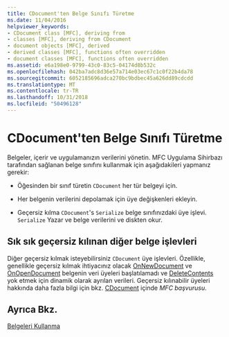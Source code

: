 ```yaml
---
title: CDocument'ten Belge Sınıfı Türetme
ms.date: 11/04/2016
helpviewer_keywords:
- CDocument class [MFC], deriving from
- classes [MFC], deriving from CDocument
- document objects [MFC], derived
- derived classes [MFC], functions often overridden
- document classes [MFC], functions often overridden
ms.assetid: e6a198e0-9799-43c0-83c5-04174d8b532c
ms.openlocfilehash: 042ba7adc8d36e57a714e03ec67c1c0f22b4da78
ms.sourcegitcommit: 6052185696adca270bc9bdbec45a626dd89cdcdd
ms.translationtype: MT
ms.contentlocale: tr-TR
ms.lasthandoff: 10/31/2018
ms.locfileid: "50496128"
---
```

# <a name="deriving-a-document-class-from-cdocument"></a>CDocument'ten Belge Sınıfı Türetme

Belgeler, içerir ve uygulamanızın verilerini yönetin. MFC Uygulama Sihirbazı tarafından sağlanan belge sınıfını kullanmak için aşağıdakileri yapmanız gerekir:

- Öğesinden bir sınıf türetin `CDocument` her tür belgeyi için.

- Her belgenin verilerini depolamak için üye değişkenleri ekleyin.

- Geçersiz kılma `CDocument`'s `Serialize` belge sınıfınızdaki üye işlevi. `Serialize` Yazar ve belge verilerini ve diskten okur.

## <a name="other-document-functions-often-overridden"></a>Sık sık geçersiz kılınan diğer belge işlevleri

Diğer geçersiz kılmak isteyebilirsiniz `CDocument` üye işlevleri. Özellikle, genellikle geçersiz kılmak ihtiyacınız olacak [OnNewDocument](../mfc/reference/cdocument-class.md#onnewdocument) ve [OnOpenDocument](../mfc/reference/cdocument-class.md#onopendocument) belgenin veri üyeleri başlatılamadı ve [DeleteContents](../mfc/reference/cdocument-class.md#deletecontents) yok etmek için dinamik olarak ayrılan verileri. Geçersiz kılınabilir üyeleri hakkında daha fazla bilgi için bkz. [CDocument](../mfc/reference/cdocument-class.md) içinde *MFC başvurusu*.

## <a name="see-also"></a>Ayrıca Bkz.

[Belgeleri Kullanma](../mfc/using-documents.md)

